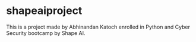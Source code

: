 # shapeaiproject
This is a project made by Abhinandan Katoch enrolled in Python and Cyber Security bootcamp by Shape AI.
